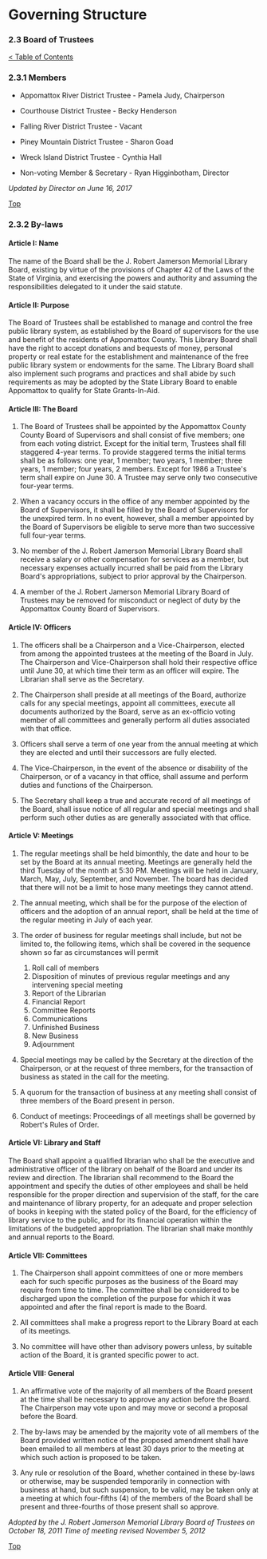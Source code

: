 [0]: ../README.md
[2.3]: board-of-trustees.md

# Governing Structure
### 2.3 Board of Trustees
[< Table of Contents][0]

### 2.3.1 Members

- Appomattox River District Trustee - Pamela Judy, Chairperson

- Courthouse District Trustee - Becky Henderson

- Falling River District Trustee - Vacant

- Piney Mountain District Trustee - Sharon Goad

- Wreck Island District Trustee - Cynthia Hall

- Non-voting Member & Secretary - Ryan Higginbotham, Director

*Updated by Director on June 16, 2017*

[Top][2.3]

### 2.3.2 By-laws

#### Article I: Name

The name of the Board shall be the J. Robert Jamerson Memorial Library Board, existing by virtue of the provisions of Chapter 42 of the Laws of the State of Virginia, and exercising the powers and authority and assuming the responsibilities delegated to it under the said statute.

#### Article II: Purpose

The Board of Trustees shall be established to manage and control the free public library system, as established by the Board of supervisors for the use and benefit of the residents of Appomattox County. This Library Board shall have the right to accept donations and bequests of money, personal property or real estate for the establishment and maintenance of the free public library system or endowments for the same. The Library Board shall also implement such programs and practices and shall abide by such requirements as may be adopted by the State Library Board to enable Appomattox to qualify for State Grants-In-Aid.

#### Article III: The Board

1. The Board of Trustees shall be appointed by the Appomattox County County Board of Supervisors and shall consist of five members; one from each voting district. Except for the initial term, Trustees shall fill staggered 4-year terms. To provide staggered terms the initial terms shall be as follows: one year, 1 member; two years, 1 member; three years, 1 member; four years, 2 members. Except for 1986 a Trustee's term shall expire on June 30. A Trustee may serve only two consecutive four-year terms.

2. When a vacancy occurs in the office of any member appointed by the Board of Supervisors, it shall be filled by the Board of Supervisors for the unexpired term. In no event, however, shall a member appointed by the Board of Supervisors be eligible to serve more than two successive full four-year terms.

3. No member of the J. Robert Jamerson Memorial Library Board shall receive a salary or other compensation for services as a member, but necessary expenses actually incurred shall be paid from the Library Board's appropriations, subject to prior approval by the Chairperson.

4. A member of the J. Robert Jamerson Memorial Library Board of Trustees may be removed for misconduct or neglect of duty by the Appomattox County Board of Supervisors.

#### Article IV: Officers

1. The officers shall be a Chairperson and a Vice-Chairperson, elected from among the appointed trustees at the meeting of the Board in July. The Chairperson and Vice-Chairperson shall hold their respective office until June 30, at which time their term as an officer will expire. The Librarian shall serve as the Secretary.

2. The Chairperson shall preside at all meetings of the Board, authorize calls for any special meetings, appoint all committees, execute all documents authorized by the Board, serve as an ex-officio voting member of all committees and generally perform all duties associated with that office.

3. Officers shall serve a term of one year from the annual meeting at which they are elected and until their successors are fully elected.

4. The Vice-Chairperson, in the event of the absence or disability of the Chairperson, or of a vacancy in that office, shall assume and perform duties and functions of the Chairperson.

5. The Secretary shall keep a true and accurate record of all meetings of the Board, shall issue notice of all regular and special meetings and shall perform such other duties as are generally associated with that office.

#### Article V: Meetings

1. The regular meetings shall be held bimonthly, the date and hour to be set by the Board at its annual meeting. Meetings are generally held the third Tuesday of the month at 5:30 PM. Meetings will be held in January, March, May, July, September, and November. The board has decided that there will not be a limit to hose many meetings they cannot attend.

2. The annual meeting, which shall be for the purpose of the election of officers and the adoption of an annual report, shall be held at the time of the regular meeting in July of each year.

3. The order of business for regular meetings shall include, but not be limited to, the following items, which shall be covered in the sequence shown so far as circumstances will permit
	1. Roll call of members
	2. Disposition of minutes of previous regular meetings and any intervening special meeting
	3. Report of the Librarian
	4. Financial Report
	5. Committee Reports
	6. Communications
	7. Unfinished Business
	8. New Business
	9. Adjournment

4. Special meetings may be called by the Secretary at the direction of the Chairperson, or at the request of three members, for the transaction of business as stated in the call for the meeting.

5. A quorum for the transaction of business at any meeting shall consist of three members of the Board present in person.

6. Conduct of meetings: Proceedings of all meetings shall be governed by Robert's Rules of Order.

#### Article VI: Library and Staff

The Board shall appoint a qualified librarian who shall be the executive and administrative officer of the library on behalf of the Board and under its review and direction. The librarian shall recommend to the Board the appointment and specify the duties of other employees and shall be held responsible for the proper direction and supervision of the staff, for the care and maintenance of library property, for an adequate and proper selection of books in keeping with the stated policy of the Board, for the efficiency of library service to the public, and for its financial operation within the limitations of the budgeted appropriation. The librarian shall make monthly and annual reports to the Board.

#### Article VII: Committees

1. The Chairperson shall appoint committees of one or more members each for such specific purposes as the business of the Board may require from time to time. The committee shall be considered to be discharged upon the completion of the purpose for which it was appointed and after the final report is made to the Board.

2. All committees shall make a progress report to the Library Board at each of its meetings.

3. No committee will have other than advisory powers unless, by suitable action of the Board, it is granted specific power to act.

#### Article VIII: General

1. An affirmative vote of the majority of all members of the Board present at the time shall be necessary to approve any action before the Board. The Chairperson may vote upon and may move or second a proposal before the Board.

2. The by-laws may be amended by the majority vote of all members of the Board provided written notice of the proposed amendment shall have been emailed to all members at least 30 days prior to the meeting at which such action is proposed to be taken.

3. Any rule or resolution of the Board, whether contained in these by-laws or otherwise, may be suspended temporarily in connection with business at hand, but such suspension, to be valid, may be taken only at a meeting at which four-fifths (4) of the members of the Board shall be present and three-fourths of those present shall so approve.

*Adopted by the J. Robert Jamerson Memorial Library Board of Trustees on October 18, 2011*
*Time of meeting revised November 5, 2012*

[Top][2.3]